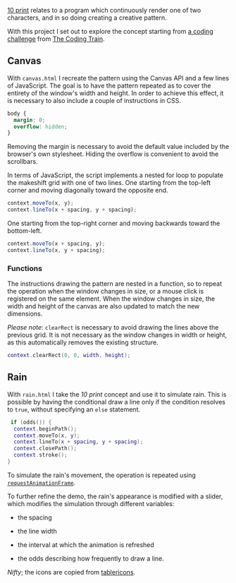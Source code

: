 [10 print](https://10print.org/) relates to a program which continuously render one of two characters, and in so doing creating a creative pattern.

With this project I set out to explore the concept starting from [a coding challenge](https://thecodingtrain.com/CodingChallenges/076-10print.html) from [The Coding Train](https://thecodingtrain.com/).

## Canvas

With `canvas.html` I recreate the pattern using the Canvas API and a few lines of JavaScript. The goal is to have the pattern repeated as to cover the entirety of the window's width and height. In order to achieve this effect, it is necessary to also include a couple of instructions in CSS.

```css
body {
  margin: 0;
  overflow: hidden;
}
```

Removing the margin is necessary to avoid the default value included by the browser's own stylesheet. Hiding the overflow is convenient to avoid the scrollbars.

In terms of JavaScript, the script implements a nested for loop to populate the makeshift grid with one of two lines. One starting from the top-left corner and moving diagonally toward the opposite end.

```js
context.moveTo(x, y);
context.lineTo(x + spacing, y + spacing);
```

One starting from the top-right corner and moving backwards toward the bottom-left.

```js
context.moveTo(x + spacing, y);
context.lineTo(x, y + spacing);
```

### Functions

The instructions drawing the pattern are nested in a function, so to repeat the operation when the window changes in size, or a mouse click is registered on the same element. When the window changes in size, the width and height of the canvas are also updated to match the new dimensions.

_Please note_: `clearRect` is necessary to avoid drawing the lines above the previous grid. It is not necessary as the window changes in width or height, as this automatically removes the existing structure.

```lua
context.clearRect(0, 0, width, height);
```

## Rain

With `rain.html` I take the _10 print_ concept and use it to simulate rain. This is possible by having the conditional draw a line only if the condition resolves to `true`, without specifying an `else` statement.

```lua
 if (odds()) {
  context.beginPath();
  context.moveTo(x, y);
  context.lineTo(x + spacing, y + spacing);
  context.closePath();
  context.stroke();
}
```

To simulate the rain's movement, the operation is repeated using [`requestAnimationFrame`](https://developer.mozilla.org/en-US/docs/Web/API/window/requestAnimationFrame).

To further refine the demo, the rain's appearance is modified with a slider, which modifies the simulation through different variables:

- the spacing

- the line width

- the interval at which the animation is refreshed

- the odds describing how frequently to draw a line.

_Nifty_; the icons are copied from [tablericons](https://tablericons.com).
